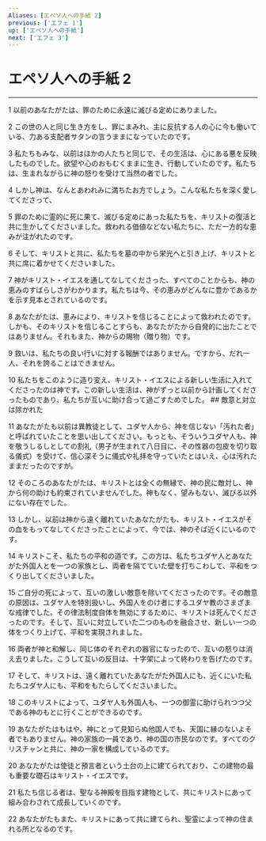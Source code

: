 ```yaml
---
Aliases: [エペソ人への手紙 2]
previous: ['エフェ 1']
up: ['エペソ人への手紙']
next: ['エフェ 3']
---
```

# エペソ人への手紙 2

***




1 
以前のあなたがたは、罪のために永遠に滅びる定めにありました。 



2 
この世の人と同じ生き方をし、罪にまみれ、主に反抗する人の心に今も働いている、力ある支配者サタンの言うままになっていたのです。 



3 
私たちもみな、以前はほかの人たちと同じで、その生活は、心にある悪を反映したものでした。欲望や心のおもむくままに生き、行動していたのです。私たちは、生まれながらに神の怒りを受けて当然の者でした。 



4 
しかし神は、なんとあわれみに満ちたお方でしょう。こんな私たちを深く愛してくださって、 



5 
罪のために霊的に死に果て、滅びる定めにあった私たちを、キリストの復活と共に生かしてくださいました。救われる価値などない私たちに、ただ一方的な恵みが注がれたのです。 



6 
そして、キリストと共に、私たちを墓の中から栄光へと引き上げ、キリストと共に席に着かせてくださいました。 



7 
神がキリスト・イエスを通してなしてくださった、すべてのことからも、神の恵みのすばらしさがわかります。私たちは今、その恵みがどんなに豊かであるかを示す見本とされているのです。 



8 
あなたがたは、恵みにより、キリストを信じることによって救われたのです。しかも、そのキリストを信じることすらも、あなたがたから自発的に出たことではありません。それもまた、神からの賜物（贈り物）です。 



9 
救いは、私たちの良い行いに対する報酬ではありません。ですから、だれ一人、それを誇ることはできません。 



10 
私たちをこのように造り変え、キリスト・イエスによる新しい生活に入れてくださったのは神です。この新しい生活は、神がずっと以前から計画してくださったものであり、私たちが互いに助け合って過ごすためでした。 ## 敵意と対立は除かれた 



11 
あなたがたも以前は異教徒として、ユダヤ人から、神を信じない「汚れた者」と呼ばれていたことを思い出してください。もっとも、そういうユダヤ人も、神を敬うしるしとしての割礼（男子が生まれて八日目に、その性器の包皮を切り取る儀式）を受けて、信心深そうに儀式や礼拝を守っていたとはいえ、心は汚れたままだったのですが。 



12 
そのころのあなたがたは、キリストとは全くの無縁で、神の民に敵対し、神から何の助けも約束されていませんでした。神もなく、望みもない、滅びる以外にない存在でした。 



13 
しかし、以前は神から遠く離れていたあなたがたも、キリスト・イエスがその血をもってなしてくださったことによって、今では、神のそば近くにいるのです。 



14 
キリストこそ、私たちの平和の道です。この方は、私たちユダヤ人とあなたがた外国人とを一つの家族とし、両者を隔てていた壁を打ちこわして、平和をつくり出してくださいました。 



15 
ご自分の死によって、互いの激しい敵意を除いてくださったのです。その敵意の原因は、ユダヤ人を特別扱いし、外国人をのけ者にするユダヤ教のさまざまな戒律でした。その律法制度自体を無効にするために、キリストは死んでくださったのです。そして、互いに対立していた二つのものを融合させ、新しい一つの体をつくり上げて、平和を実現されました。 



16 
両者が神と和解し、同じ体のそれぞれの器官になったので、互いの怒りは消え去りました。こうして互いの反目は、十字架によって終わりを告げたのです。 



17 
そして、キリストは、遠く離れていたあなたがた外国人にも、近くにいた私たちユダヤ人にも、平和をもたらしてくださいました。 



18 
このキリストによって、ユダヤ人も外国人も、一つの御霊に助けられつつ父である神のもとに行くことができるのです。 



19 
あなたがたはもはや、神にとって見知らぬ他国人でも、天国に縁のないよそ者でもありません。神の家族の一員であり、神の国の市民なのです。すべてのクリスチャンと共に、神の一家を構成しているのです。 



20 
あなたがたは使徒と預言者という土台の上に建てられており、この建物の最も重要な礎石はキリスト・イエスです。 



21 
私たち信じる者は、聖なる神殿を目指す建物として、共にキリストにあって組み合わされて成長していくのです。 



22 
あなたがたもまた、キリストにあって共に建てられ、聖霊によって神の住まれる所となるのです。
